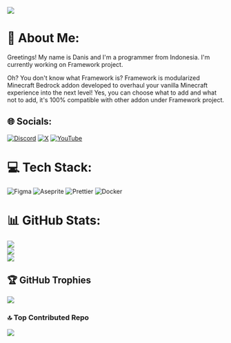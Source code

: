 ![](https://media.discordapp.net/attachments/1353119368799715530/1354090423789817897/banner-final.png?ex=67e4067a&is=67e2b4fa&hm=2f32bdf614343299bd01d3fc963f7b19806e0d3172d88e4133161c3c559a0fe2&=&format=webp&quality=lossless&width=1310&height=328)

# 💫 About Me:
Greetings! My name is Danis and I'm a programmer from Indonesia. I'm currently working on Framework project. 

Oh? You don't know what Framework is? Framework is modularized Minecraft Bedrock addon developed to overhaul your vanilla Minecraft experience into the next level! Yes, you can choose what to add and what not to add, it's 100% compatible with other addon under Framework project.


## 🌐 Socials:
[![Discord](https://img.shields.io/badge/Discord-%237289DA.svg?logo=discord&logoColor=white)](https://discord.gg/agQhphygSW) [![X](https://img.shields.io/badge/X-black.svg?logo=X&logoColor=white)](https://x.com/daniswastaken) [![YouTube](https://img.shields.io/badge/YouTube-%23FF0000.svg?logo=YouTube&logoColor=white)](https://youtube.com/@daniswastaken) 

# 💻 Tech Stack:
![Figma](https://img.shields.io/badge/figma-%23F24E1E.svg?style=for-the-badge&logo=figma&logoColor=white) ![Aseprite](https://img.shields.io/badge/Aseprite-FFFFFF?style=for-the-badge&logo=Aseprite&logoColor=#7D929E) ![Prettier](https://img.shields.io/badge/prettier-%23F7B93E.svg?style=for-the-badge&logo=prettier&logoColor=black) ![Docker](https://img.shields.io/badge/docker-%230db7ed.svg?style=for-the-badge&logo=docker&logoColor=white)
# 📊 GitHub Stats:
![](https://github-readme-stats.vercel.app/api?username=daniswastaken&theme=dark&hide_border=false&include_all_commits=false&count_private=false)<br/>
![](https://nirzak-streak-stats.vercel.app/?user=daniswastaken&theme=dark&hide_border=false)<br/>
![](https://github-readme-stats.vercel.app/api/top-langs/?username=daniswastaken&theme=dark&hide_border=false&include_all_commits=false&count_private=false&layout=compact)

## 🏆 GitHub Trophies
![](https://github-profile-trophy.vercel.app/?username=daniswastaken&theme=radical&no-frame=false&no-bg=true&margin-w=4)

### 🔝 Top Contributed Repo
![](https://github-contributor-stats.vercel.app/api?username=daniswastaken&limit=5&theme=dark&combine_all_yearly_contributions=true)

<!-- Proudly created with GPRM ( https://gprm.itsvg.in ) -->
